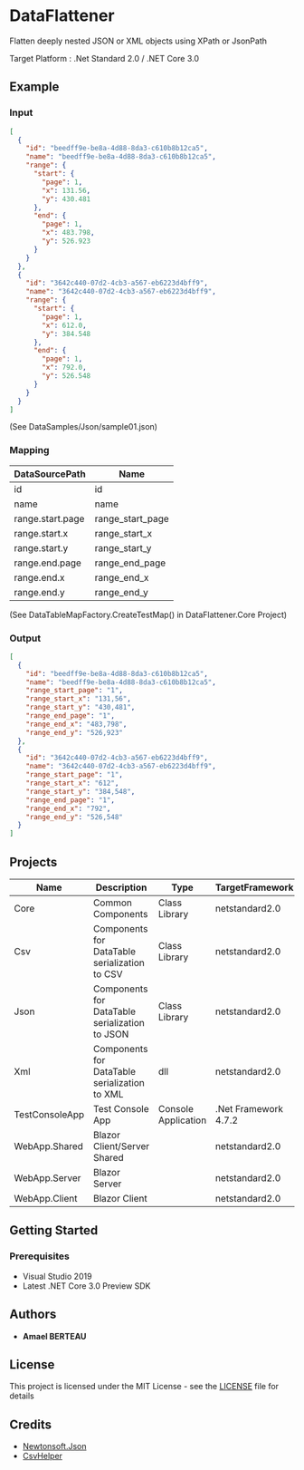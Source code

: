# DataFlattener

Flatten deeply nested JSON or XML objects using XPath or JsonPath

Target Platform : .Net Standard 2.0 / .NET Core 3.0

## Example
### Input
```json
[
  {
    "id": "beedff9e-be8a-4d88-8da3-c610b8b12ca5",
    "name": "beedff9e-be8a-4d88-8da3-c610b8b12ca5",
    "range": {
      "start": {
        "page": 1,
        "x": 131.56,
        "y": 430.481
      },
      "end": {
        "page": 1,
        "x": 483.798,
        "y": 526.923
      }
    }
  },
  {
    "id": "3642c440-07d2-4cb3-a567-eb6223d4bff9",
    "name": "3642c440-07d2-4cb3-a567-eb6223d4bff9",
    "range": {
      "start": {
        "page": 1,
        "x": 612.0,
        "y": 384.548
      },
      "end": {
        "page": 1,
        "x": 792.0,
        "y": 526.548
      }
    }
  }
]
```
(See DataSamples/Json/sample01.json)
### Mapping
|DataSourcePath|Name
|------|---|
|id|id|
|name|name|
|range.start.page|range_start_page|
|range.start.x|range_start_x|
|range.start.y|range_start_y|
|range.end.page|range_end_page|
|range.end.x|range_end_x|
|range.end.y|range_end_y|

(See DataTableMapFactory.CreateTestMap() in DataFlattener.Core Project)
### Output
```json
[
  {
    "id": "beedff9e-be8a-4d88-8da3-c610b8b12ca5",
    "name": "beedff9e-be8a-4d88-8da3-c610b8b12ca5",
    "range_start_page": "1",
    "range_start_x": "131,56",
    "range_start_y": "430,481",
    "range_end_page": "1",
    "range_end_x": "483,798",
    "range_end_y": "526,923"
  },
  {
    "id": "3642c440-07d2-4cb3-a567-eb6223d4bff9",
    "name": "3642c440-07d2-4cb3-a567-eb6223d4bff9",
    "range_start_page": "1",
    "range_start_x": "612",
    "range_start_y": "384,548",
    "range_end_page": "1",
    "range_end_x": "792",
    "range_end_y": "526,548"
  }
]
```

## Projects

|Name|Description|Type|TargetFramework
|------|---|---|---|
|Core|Common Components|Class Library|netstandard2.0
|Csv|Components for DataTable serialization to CSV |Class Library|netstandard2.0
|Json|Components for DataTable serialization to JSON |Class Library|netstandard2.0
|Xml|Components for DataTable serialization to XML |dll|netstandard2.0
|TestConsoleApp|Test Console App |Console Application|.Net Framework 4.7.2
|WebApp.Shared|Blazor Client/Server Shared | |netstandard2.0
|WebApp.Server|Blazor Server | |netstandard2.0
|WebApp.Client|Blazor Client | |netstandard2.0

## Getting Started
### Prerequisites
- Visual Studio 2019
- Latest .NET Core 3.0 Preview SDK

## Authors

* **Amael BERTEAU**

## License

This project is licensed under the MIT License - see the [LICENSE](LICENSE) file for details

## Credits
* [Newtonsoft.Json](https://github.com/JamesNK/Newtonsoft.Json)
* [CsvHelper](https://github.com/JoshClose/CsvHelper)